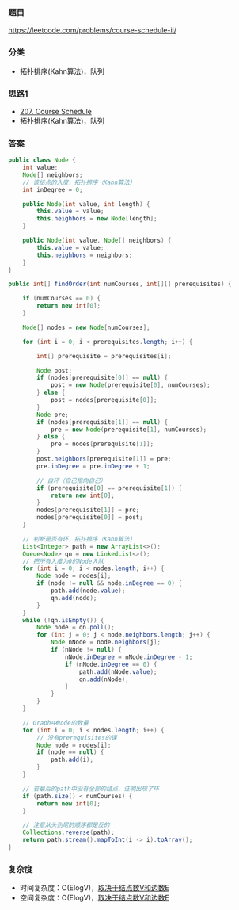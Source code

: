 ### 题目
https://leetcode.com/problems/course-schedule-ii/

### 分类
* 拓扑排序(Kahn算法)，队列

### 思路1
* [207. Course Schedule](207.%20Course%20Schedule.md)
* 拓扑排序(Kahn算法)，队列

### 答案
```java
public class Node {
    int value;
    Node[] neighbors;
    // 该结点的入度，拓扑排序（Kahn算法）
    int inDegree = 0;

    public Node(int value, int length) {
        this.value = value;
        this.neighbors = new Node[length];
    }

    public Node(int value, Node[] neighbors) {
        this.value = value;
        this.neighbors = neighbors;
    }
}

public int[] findOrder(int numCourses, int[][] prerequisites) {

    if (numCourses == 0) {
        return new int[0];
    }

    Node[] nodes = new Node[numCourses];

    for (int i = 0; i < prerequisites.length; i++) {

        int[] prerequisite = prerequisites[i];

        Node post;
        if (nodes[prerequisite[0]] == null) {
            post = new Node(prerequisite[0], numCourses);
        } else {
            post = nodes[prerequisite[0]];
        }
        Node pre;
        if (nodes[prerequisite[1]] == null) {
            pre = new Node(prerequisite[1], numCourses);
        } else {
            pre = nodes[prerequisite[1]];
        }
        post.neighbors[prerequisite[1]] = pre;
        pre.inDegree = pre.inDegree + 1;

        // 自环（自己指向自己）
        if (prerequisite[0] == prerequisite[1]) {
            return new int[0];
        }
        nodes[prerequisite[1]] = pre;
        nodes[prerequisite[0]] = post;
    }

    // 判断是否有环，拓扑排序（Kahn算法）
    List<Integer> path = new ArrayList<>();
    Queue<Node> qn = new LinkedList<>();
    // 把所有入度为0的Node入队
    for (int i = 0; i < nodes.length; i++) {
        Node node = nodes[i];
        if (node != null && node.inDegree == 0) {
            path.add(node.value);
            qn.add(node);
        }
    }
    while (!qn.isEmpty()) {
        Node node = qn.poll();
        for (int j = 0; j < node.neighbors.length; j++) {
            Node nNode = node.neighbors[j];
            if (nNode != null) {
                nNode.inDegree = nNode.inDegree - 1;
                if (nNode.inDegree == 0) {
                    path.add(nNode.value);
                    qn.add(nNode);
                }
            }
        }
    }

    // Graph中Node的数量
    for (int i = 0; i < nodes.length; i++) {
        // 没有prerequisites的课
        Node node = nodes[i];
        if (node == null) {
            path.add(i);
        }
    }

    // 若最后的path中没有全部的结点，证明出现了环
    if (path.size() < numCourses) {
        return new int[0];
    }

    // 注意从头到尾的顺序都是反的
    Collections.reverse(path);
    return path.stream().mapToInt(i -> i).toArray();
}
```

### 复杂度
* 时间复杂度：O(ElogV)，[取决于结点数V和边数E](https://github.com/HolmesJJ/CS2040S-Data-Structures-and-Algorithms/wiki/Directed-Acyclic-Graph)
* 空间复杂度：O(ElogV)，[取决于结点数V和边数E](https://github.com/HolmesJJ/CS2040S-Data-Structures-and-Algorithms/wiki/Directed-Acyclic-Graph)
